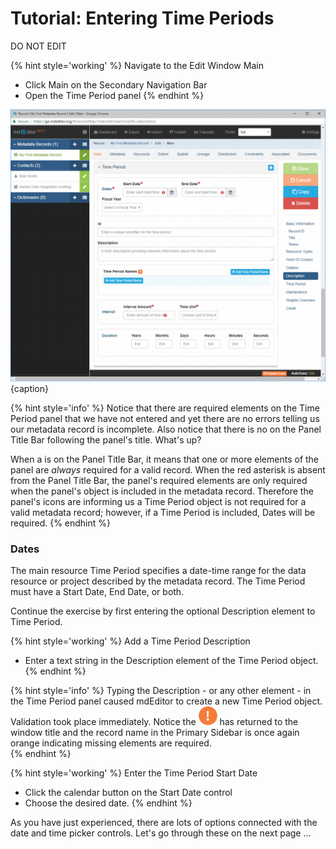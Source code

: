 # Tutorial: Entering Time Periods 
DO NOT EDIT

{% hint style='working' %}
  Navigate to the <span class="md-window">Edit Window</span> <span class="md-section">Main</span>
  * Click <span class="md-section">Main</span> on the <span class="md-window">Secondary Navigation Bar</span>
  * Open the <span class="md-panel">Time Period</span> panel
{% endhint %}

![Edit Window - Main - Time Period](/assets/get-started/edit-window-main-time-1.png){caption}

{% hint style='info' %}
  Notice that there are required elements on the <span class="md-panel">Time Period</span> panel that we have not entered and yet there are no errors telling us our metadata record is incomplete.  Also notice that there is no <i class="fa fa-asterisk required" title="Required"> </i> on the <span class="md-window">Panel Title Bar</span> following the panel's title.  What's up? 
  
  When a <i class="fa fa-asterisk required" title="Required"> </i> is on the <span class="md-window">Panel Title Bar</span>, it means that one or more elements of the panel are *always* required for a valid record.  When the red asterisk is absent from the <span class="md-window">Panel Title Bar</span>, the panel's required elements are only required when the panel's object is included in the metadata record.  Therefore the panel's icons are informing us a <span class="md-panel">Time Period</span> object is not required for a valid metadata record; however, if a <span class="md-panel">Time Period</span> is included, <span class="md-element">Dates</span> will be required. 
{% endhint %}

### Dates  <i class="fa fa-asterisk required" title="Required"> </i>

The main resource <span class="md-panel">Time Period</span> specifies a date-time range for the data resource or project described by the metadata record.  The <span class="md-panel">Time Period</span> must have a <span class="md-element">Start Date</span>, <span class="md-element">End Date</span>, or both.  

Continue the exercise by first entering the optional <span class="md-element">Description</span> element to <span class="md-panel">Time Period</span>.

{% hint style='working' %}
  Add a <span class="md-panel">Time Period</span> <span class="md-element">Description</span>
  * Enter a text string in the <span class="md-element">Description</span> element of the <span class="md-panel">Time Period</span> object.
{% endhint %}

{% hint style='info' %}
  Typing the <span class="md-element">Description</span> - or any other element - in the <span class="md-panel">Time Period</span> panel caused mdEditor to create a new <span class="md-panel">Time Period</span> object.  Validation took place immediately.  Notice the ![](/assets/bullets/bang-orange.png) has returned to the window title and the record name in the <span class="md-window">Primary Sidebar</span> is once again orange indicating missing elements are required.  
{% endhint %}

{% hint style='working' %}
  Enter the <span class="md-panel">Time Period</span> <span class="md-element">Start Date</span>
  * Click the calendar <span class="btn btn-default btn-xs"> <i class="fa fa-calendar"> </i></span> button on the <span class="md-element">Start Date</span> control
  * Choose the desired date. 
{% endhint %}

As you have just experienced, there are lots of options connected with the date and time picker controls.  Let's go through these on the next page ...
